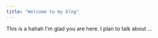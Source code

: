 ```yaml
---
title: "Welcome to my blog"
---
```

This is a hahah
I'm glad you are here. I plan to talk about ...
